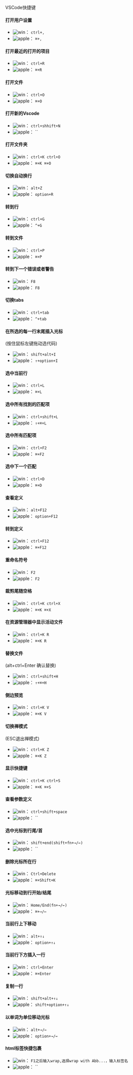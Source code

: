 VSCode快捷键

<!--
+ ![win](./win.svg)： ``
+ ![apple](./apple.svg)： ``
↑
←
→
↓
⌘

Fn 键+方向左键 = Home 键，
Fn 键+方向上键 = PgUp 键，
Fn 键+方向下键 = PgDn 键，
Fn 键+方向右键 = End 键
-->



#### 打开用户设置

+ ![win](./win.svg)： `ctrl+,`
+ ![apple](./apple.svg)： `⌘+,`

#### 打开最近的打开的项目

+ ![win](./win.svg)： `ctrl+R`
+ ![apple](./apple.svg)： `⌘+R`

#### 打开文件

+ ![win](./win.svg)： `ctrl+O`
+ ![apple](./apple.svg)： `⌘+O`


#### 打开新的Vscode
+ ![win](./win.svg)： `ctrl+shhift+N`
+ ![apple](./apple.svg)： ``

#### 打开文件夹

+ ![win](./win.svg)： `ctrl+K ctrl+O`
+ ![apple](./apple.svg)： `⌘+K ⌘+O`


#### 切换自动换行

+ ![win](./win.svg)： `alt+Z`
+ ![apple](./apple.svg)： `option+R`

#### 转到行

+ ![win](./win.svg)： `ctrl+G`
+ ![apple](./apple.svg)： `^+G`


#### 转到文件

+ ![win](./win.svg)： `ctrl+P`
+ ![apple](./apple.svg)： `⌘+P`

#### 转到下一个错误或者警告

+ ![win](./win.svg)： `F8`
+ ![apple](./apple.svg)： `F8`

#### 切换tabs

+ ![win](./win.svg)： `ctrl+tab`
+ ![apple](./apple.svg)： `^+tab`


#### 在所选的每一行末尾插入光标
(按住鼠标左键拖动选代码)
+ ![win](./win.svg)： `shift+alt+I`
+ ![apple](./apple.svg)： `↑+option+I`


#### 选中当前行

+ ![win](./win.svg)： `ctrl+L`
+ ![apple](./apple.svg)： `⌘+L`


#### 选中所有找到的匹配项

+ ![win](./win.svg)： `ctrl+shift+L`
+ ![apple](./apple.svg)： `↑+⌘+L`


#### 选中所有匹配项

+ ![win](./win.svg)： `ctrl+F2`
+ ![apple](./apple.svg)： `⌘+F2`


#### 选中下一个匹配
+ ![win](./win.svg)： `ctrl+D`
+ ![apple](./apple.svg)： `⌘+D`


#### 查看定义

+ ![win](./win.svg)： `alt+F12`
+ ![apple](./apple.svg)： `option+F12`

#### 转到定义

+ ![win](./win.svg)： `ctrl+F12`
+ ![apple](./apple.svg)： `⌘+F12`


#### 重命名符号

+ ![win](./win.svg)： `F2`
+ ![apple](./apple.svg)： `F2`


#### 裁剪尾随空格

+ ![win](./win.svg)： `ctrl+K ctrl+X`
+ ![apple](./apple.svg)： `⌘+K ⌘+X`


#### 在资源管理器中显示活动文件

+ ![win](./win.svg)： `ctrl+K R`
+ ![apple](./apple.svg)： `⌘+K R`


#### 替换文件
(alt+ctrl+Enter 确认替换)
+ ![win](./win.svg)： `ctrl+shift+H`
+ ![apple](./apple.svg)： `↑+⌘+H`


#### 侧边预览

+ ![win](./win.svg)： `ctrl+K V`
+ ![apple](./apple.svg)： `⌘+K V`


#### 切换禅模式
(ESC退出禅模式)
+ ![win](./win.svg)： `ctrl+K Z`
+ ![apple](./apple.svg)： `⌘+K Z`


#### 显示快捷键
+ ![win](./win.svg)： `ctrl+K ctrl+S`
+ ![apple](./apple.svg)： `⌘+K ⌘+S`


#### 查看参数定义

+ ![win](./win.svg)： `ctrl+shift+space`
+ ![apple](./apple.svg)： ``

#### 选中光标到行尾/首

+ ![win](./win.svg)： `shift+end(shift+fn+→/←)`
+ ![apple](./apple.svg)： ``

#### 删除光标所在行

+ ![win](./win.svg)： `Ctrl+Delete`
+ ![apple](./apple.svg)： `⌘+Shift+K`


#### 光标移动到行开始/结尾

+ ![win](./win.svg)： `Home/End(fn+→/←)`
+ ![apple](./apple.svg)： `⌘+→/←`


#### 当前行上下移动

+ ![win](./win.svg)： `alt+↑↓`
+ ![apple](./apple.svg)： `option+↑↓`


#### 当前行下方插入一行

+ ![win](./win.svg)： `ctrl+Enter`
+ ![apple](./apple.svg)： `⌘+Enter`


#### 复制一行

+ ![win](./win.svg)： `shift+alt+↑↓`
+ ![apple](./apple.svg)： `shift+option+↑↓`


#### 以单词为单位移动光标

+ ![win](./win.svg)： `alt+→/←`
+ ![apple](./apple.svg)： `option+→/←`


#### html标签快捷包裹

+ ![win](./win.svg)： `F1之后输入wrap,选择wrap with Abb...，输入标签名`
+ ![apple](./apple.svg)： ``
